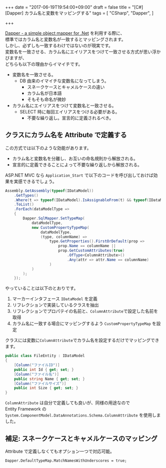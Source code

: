 +++
date = "2017-06-19T19:54:00+09:00"
draft = false
title = "[C#][Dapper] カラム名と変数をマッピングする"
tags = [
    "CSharp",
    "Dapper",
]

+++

[Dapper \- a simple object mapper for \.Net](https://github.com/StackExchange/Dapper) を利用する際に、<br>
標準ではカラム名と変数名が一致するとマッピングされます。<br>
しかし、必ずしも一致するわけではないのが現実です。<br>
変数名を一致させる、カラム名にエイリアスをつけて一致させる方式が思い浮かびますが、<br>
どちらも以下の理由からイマイチです。

- 変数名を一致させる。
	- DB 由来のイマイチな変数名になってしまう。
		- スネークケースとキャメルケースの違い
		- カラム名が日本語
		- そもそも命名が微妙
- カラム名にエイリアスをつけて変数名と一致させる。
	- SELECT 時に毎回エイリアスをつける必要がある。
		- 不要な繰り返し。宣言的に定義されるべき。

## クラスにカラム名を Attribute で定義する

この方式では以下のような効能があります。

- カラム名と変数名を分離し、お互いの命名規則から解放される。
- 宣言的に定義できることによって不要な繰り返しから解放される。

ASP.NET MVC なら `Application_Start` で以下のコードを呼び出しておけば効果を実感できるでしょう。

```csharp
Assembly.GetAssembly(typeof(IDataModel))
    .GetTypes()
    .Where(t => typeof(IDataModel).IsAssignableFrom(t) && typeof(IDataModel) != t)
    .ToList()
    .ForEach(dataModelType =>
    {
        Dapper.SqlMapper.SetTypeMap(
            dataModelType,
            new CustomPropertyTypeMap(
                dataModelType,
                (type, columnName) =>
                    type.GetProperties().FirstOrDefault(prop =>
                        prop.Name == columnName ||
                        prop.GetCustomAttributes(true)
                            .OfType<ColumnAttribute>()
                            .Any(attr => attr.Name == columnName)
                    )
            )
        );
    });
```

やっていることは以下のとおりです。

1. マーカーインタフェース `IDataModel` を定義
2. リフレクションで実装しているクラスを抽出
3. リフレクションでプロパテイの名前と、`ColumnAttribute`で設定した名前を取得
4. カラム名に一致する場合にマッピングするよう `CustomPropertyTypeMap` を設定

クラスには変数に`ColumnAttribute`でカラム名を設定するだけでマッピングできます。

```csharp
public class FileEntity : IDataModel
{
    [Column("ファイルID")]
    public int Id { get; set; }
    [Column("ファイル名")]
    public string Name { get; set; }
    [Column("ファイルサイズ")]
    public int Size { get; set; }
}
```

`ColumnAttribute` は自分で定義しても良いが、同様の用途なので<br>
Entity Framework の `System.ComponentModel.DataAnnotations.Schema.ColumnAttribute` を使用しました。

## 補足: スネークケースとキャメルケースのマッピング

Attribute で定義しなくてもオプション一つで対応可能。

```
Dapper.DefaultTypeMap.MatchNamesWithUnderscores = true;
```
